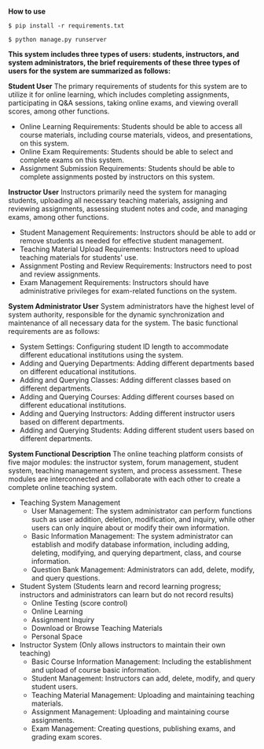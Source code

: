 **How to use**
```shell
$ pip install -r requirements.txt

$ python manage.py runserver
```

**This system includes three types of users: students, instructors, and system administrators, the brief requirements of these three types of users for the system are summarized as follows:**

**Student User**
The primary requirements of students for this system are to utilize it for online learning, which includes completing assignments, participating in Q&A sessions, taking online exams, and viewing overall scores, among other functions.
- Online Learning Requirements: Students should be able to access all course materials, including course materials, videos, and presentations, on this system.
- Online Exam Requirements: Students should be able to select and complete exams on this system.
- Assignment Submission Requirements: Students should be able to complete assignments posted by instructors on this system.

**Instructor User**
Instructors primarily need the system for managing students, uploading all necessary teaching materials, assigning and reviewing assignments, assessing student notes and code, and managing exams, among other functions.
- Student Management Requirements: Instructors should be able to add or remove students as needed for effective student management.
- Teaching Material Upload Requirements: Instructors need to upload teaching materials for students' use.
- Assignment Posting and Review Requirements: Instructors need to post and review assignments.
- Exam Management Requirements: Instructors should have administrative privileges for exam-related functions on the system.

**System Administrator User**
System administrators have the highest level of system authority, responsible for the dynamic synchronization and maintenance of all necessary data for the system. The basic functional requirements are as follows:
- System Settings: Configuring student ID length to accommodate different educational institutions using the system.
- Adding and Querying Departments: Adding different departments based on different educational institutions.
- Adding and Querying Classes: Adding different classes based on different departments.
- Adding and Querying Courses: Adding different courses based on different educational institutions.
- Adding and Querying Instructors: Adding different instructor users based on different departments.
- Adding and Querying Students: Adding different student users based on different departments.

**System Functional Description**
The online teaching platform consists of five major modules: the instructor system, forum management, student system, teaching management system, and process assessment. These modules are interconnected and collaborate with each other to create a complete online teaching system.
- Teaching System Management
   - User Management: The system administrator can perform functions such as user addition, deletion, modification, and inquiry, while other users can only inquire about or modify their own information.
   - Basic Information Management: The system administrator can establish and modify database information, including adding, deleting, modifying, and querying department, class, and course information.
   - Question Bank Management: Administrators can add, delete, modify, and query questions.
- Student System (Students learn and record learning progress; instructors and administrators can learn but do not record results)
   - Online Testing (score control)
   - Online Learning
   - Assignment Inquiry
   - Download or Browse Teaching Materials
   - Personal Space
- Instructor System (Only allows instructors to maintain their own teaching)
   - Basic Course Information Management: Including the establishment and upload of course basic information.
   - Student Management: Instructors can add, delete, modify, and query student users.
   - Teaching Material Management: Uploading and maintaining teaching materials.
   - Assignment Management: Uploading and maintaining course assignments.
   - Exam Management: Creating questions, publishing exams, and grading exam scores.
 



